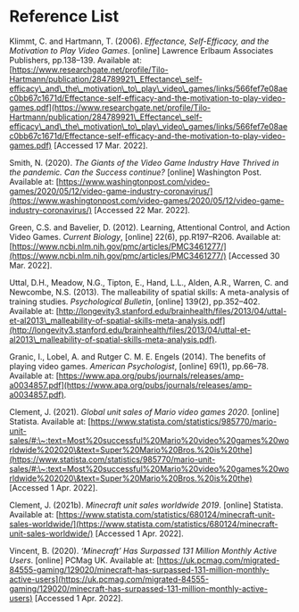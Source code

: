 # Reference List

Klimmt, C. and Hartmann, T. (2006). _Effectance, Self-Efficacy, and the Motivation to Play Video Games_. \[online] Lawrence Erlbaum Associates Publishers, pp.138–139. Available at: [https://www.researchgate.net/profile/Tilo-Hartmann/publication/284789921\_Effectance\_self-efficacy\_and\_the\_motivation\_to\_play\_video\_games/links/566fef7e08aec0bb67c1671d/Effectance-self-efficacy-and-the-motivation-to-play-video-games.pdf](https://www.researchgate.net/profile/Tilo-Hartmann/publication/284789921\_Effectance\_self-efficacy\_and\_the\_motivation\_to\_play\_video\_games/links/566fef7e08aec0bb67c1671d/Effectance-self-efficacy-and-the-motivation-to-play-video-games.pdf) \[Accessed 17 Mar. 2022].

Smith, N. (2020). _The Giants of the Video Game Industry Have Thrived in the pandemic. Can the Success continue?_ \[online] Washington Post. Available at: [https://www.washingtonpost.com/video-games/2020/05/12/video-game-industry-coronavirus/](https://www.washingtonpost.com/video-games/2020/05/12/video-game-industry-coronavirus/) \[Accessed 22 Mar. 2022].

Green, C.S. and Bavelier, D. (2012). Learning, Attentional Control, and Action Video Games. _Current Biology_, \[online] 22(6), pp.R197–R206. Available at: [https://www.ncbi.nlm.nih.gov/pmc/articles/PMC3461277/](https://www.ncbi.nlm.nih.gov/pmc/articles/PMC3461277/) \[Accessed 30 Mar. 2022].

Uttal, D.H., Meadow, N.G., Tipton, E., Hand, L.L., Alden, A.R., Warren, C. and Newcombe, N.S. (2013). The malleability of spatial skills: A meta-analysis of training studies. _Psychological Bulletin_, \[online] 139(2), pp.352–402. Available at: [http://longevity3.stanford.edu/brainhealth/files/2013/04/uttal-et-al2013\_malleability-of-spatial-skills-meta-analysis.pdf](http://longevity3.stanford.edu/brainhealth/files/2013/04/uttal-et-al2013\_malleability-of-spatial-skills-meta-analysis.pdf).

Granic, I., Lobel, A. and Rutger C. M. E. Engels (2014). The benefits of playing video games. _American Psychologist_, \[online] 69(1), pp.66–78. Available at: [https://www.apa.org/pubs/journals/releases/amp-a0034857.pdf](https://www.apa.org/pubs/journals/releases/amp-a0034857.pdf).

Clement, J. (2021). _Global unit sales of Mario video games 2020_. \[online] Statista. Available at: [https://www.statista.com/statistics/985770/mario-unit-sales/#:\~:text=Most%20successful%20Mario%20video%20games%20worldwide%202020\&text=Super%20Mario%20Bros.%20is%20the](https://www.statista.com/statistics/985770/mario-unit-sales/#:\~:text=Most%20successful%20Mario%20video%20games%20worldwide%202020\&text=Super%20Mario%20Bros.%20is%20the) \[Accessed 1 Apr. 2022].

Clement, J. (2021b). _Minecraft unit sales worldwide 2019_. \[online] Statista. Available at: [https://www.statista.com/statistics/680124/minecraft-unit-sales-worldwide/](https://www.statista.com/statistics/680124/minecraft-unit-sales-worldwide/) \[Accessed 1 Apr. 2022].

Vincent, B. (2020). _‘Minecraft’ Has Surpassed 131 Million Monthly Active Users_. \[online] PCMag UK. Available at: [https://uk.pcmag.com/migrated-84555-gaming/129020/minecraft-has-surpassed-131-million-monthly-active-users](https://uk.pcmag.com/migrated-84555-gaming/129020/minecraft-has-surpassed-131-million-monthly-active-users) \[Accessed 1 Apr. 2022].

